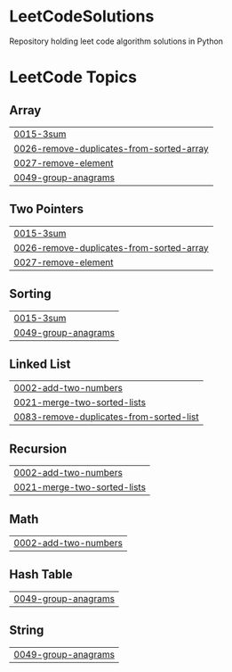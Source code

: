 # LeetCodeSolutions
Repository holding leet code algorithm solutions in Python

<!---LeetCode Topics Start-->
# LeetCode Topics
## Array
|  |
| ------- |
| [0015-3sum](https://github.com/mattssll/LeetCodeSolutions/tree/master/0015-3sum) |
| [0026-remove-duplicates-from-sorted-array](https://github.com/mattssll/LeetCodeSolutions/tree/master/0026-remove-duplicates-from-sorted-array) |
| [0027-remove-element](https://github.com/mattssll/LeetCodeSolutions/tree/master/0027-remove-element) |
| [0049-group-anagrams](https://github.com/mattssll/LeetCodeSolutions/tree/master/0049-group-anagrams) |
## Two Pointers
|  |
| ------- |
| [0015-3sum](https://github.com/mattssll/LeetCodeSolutions/tree/master/0015-3sum) |
| [0026-remove-duplicates-from-sorted-array](https://github.com/mattssll/LeetCodeSolutions/tree/master/0026-remove-duplicates-from-sorted-array) |
| [0027-remove-element](https://github.com/mattssll/LeetCodeSolutions/tree/master/0027-remove-element) |
## Sorting
|  |
| ------- |
| [0015-3sum](https://github.com/mattssll/LeetCodeSolutions/tree/master/0015-3sum) |
| [0049-group-anagrams](https://github.com/mattssll/LeetCodeSolutions/tree/master/0049-group-anagrams) |
## Linked List
|  |
| ------- |
| [0002-add-two-numbers](https://github.com/mattssll/LeetCodeSolutions/tree/master/0002-add-two-numbers) |
| [0021-merge-two-sorted-lists](https://github.com/mattssll/LeetCodeSolutions/tree/master/0021-merge-two-sorted-lists) |
| [0083-remove-duplicates-from-sorted-list](https://github.com/mattssll/LeetCodeSolutions/tree/master/0083-remove-duplicates-from-sorted-list) |
## Recursion
|  |
| ------- |
| [0002-add-two-numbers](https://github.com/mattssll/LeetCodeSolutions/tree/master/0002-add-two-numbers) |
| [0021-merge-two-sorted-lists](https://github.com/mattssll/LeetCodeSolutions/tree/master/0021-merge-two-sorted-lists) |
## Math
|  |
| ------- |
| [0002-add-two-numbers](https://github.com/mattssll/LeetCodeSolutions/tree/master/0002-add-two-numbers) |
## Hash Table
|  |
| ------- |
| [0049-group-anagrams](https://github.com/mattssll/LeetCodeSolutions/tree/master/0049-group-anagrams) |
## String
|  |
| ------- |
| [0049-group-anagrams](https://github.com/mattssll/LeetCodeSolutions/tree/master/0049-group-anagrams) |
<!---LeetCode Topics End-->